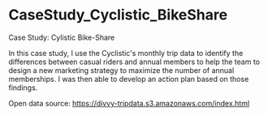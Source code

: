# CaseStudy_Cyclistic_BikeShare
Case Study: Cylistic Bike-Share

In this case study, I use the Cyclistic's monthly trip data to identify the differences between casual riders and annual members to help the team to design a new marketing strategy to maximize the number of annual memberships. I was then able to develop an action plan based on those findings.

Open data source: https://divvy-tripdata.s3.amazonaws.com/index.html

